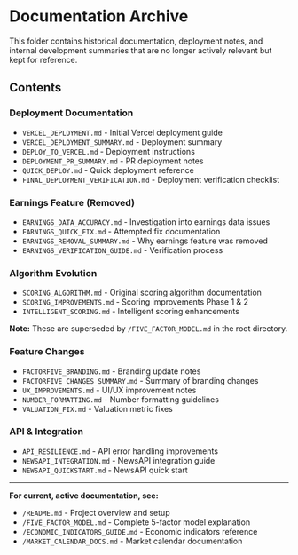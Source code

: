 # Documentation Archive

This folder contains historical documentation, deployment notes, and internal development summaries that are no longer actively relevant but kept for reference.

## Contents

### Deployment Documentation
- `VERCEL_DEPLOYMENT.md` - Initial Vercel deployment guide
- `VERCEL_DEPLOYMENT_SUMMARY.md` - Deployment summary
- `DEPLOY_TO_VERCEL.md` - Deployment instructions
- `DEPLOYMENT_PR_SUMMARY.md` - PR deployment notes
- `QUICK_DEPLOY.md` - Quick deployment reference
- `FINAL_DEPLOYMENT_VERIFICATION.md` - Deployment verification checklist

### Earnings Feature (Removed)
- `EARNINGS_DATA_ACCURACY.md` - Investigation into earnings data issues
- `EARNINGS_QUICK_FIX.md` - Attempted fix documentation
- `EARNINGS_REMOVAL_SUMMARY.md` - Why earnings feature was removed
- `EARNINGS_VERIFICATION_GUIDE.md` - Verification process

### Algorithm Evolution
- `SCORING_ALGORITHM.md` - Original scoring algorithm documentation
- `SCORING_IMPROVEMENTS.md` - Scoring improvements Phase 1 & 2
- `INTELLIGENT_SCORING.md` - Intelligent scoring enhancements

**Note:** These are superseded by `/FIVE_FACTOR_MODEL.md` in the root directory.

### Feature Changes
- `FACTORFIVE_BRANDING.md` - Branding update notes
- `FACTORFIVE_CHANGES_SUMMARY.md` - Summary of branding changes
- `UX_IMPROVEMENTS.md` - UI/UX improvement notes
- `NUMBER_FORMATTING.md` - Number formatting guidelines
- `VALUATION_FIX.md` - Valuation metric fixes

### API & Integration
- `API_RESILIENCE.md` - API error handling improvements
- `NEWSAPI_INTEGRATION.md` - NewsAPI integration guide
- `NEWSAPI_QUICKSTART.md` - NewsAPI quick start

---

**For current, active documentation, see:**
- `/README.md` - Project overview and setup
- `/FIVE_FACTOR_MODEL.md` - Complete 5-factor model explanation
- `/ECONOMIC_INDICATORS_GUIDE.md` - Economic indicators reference
- `/MARKET_CALENDAR_DOCS.md` - Market calendar documentation
